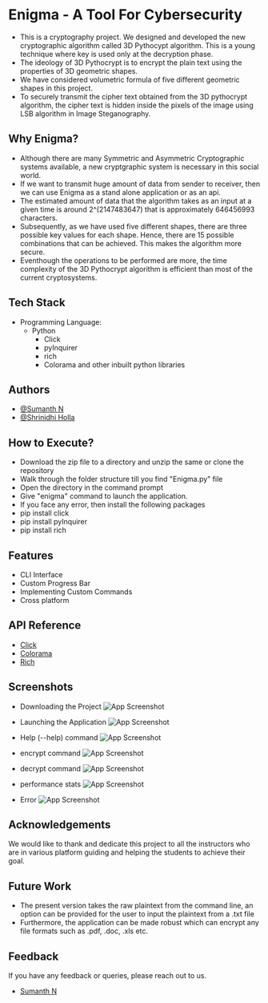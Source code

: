 
# Enigma - A Tool For Cybersecurity

- This is a cryptography project. We designed and developed the new cryptographic algorithm called 3D Pythocypt algorithm. This is a young technique where key is used only at the decryption phase. 
- The ideology of 3D Pythocrypt is to encrypt the plain text using the properties of 3D geometric shapes.
- We have considered volumetric formula of five different geometric shapes in this project.
- To securely transmit the cipher text obtained from the 3D pythocrypt algorithm, the cipher text is hidden inside the pixels of the image using LSB algorithm in Image Steganography.



## Why Enigma?

- Although there are many Symmetric and Asymmetric Cryptographic systems available, a new cryptgraphic system is necessary in this social world.
- If we want to transmit huge amount of data from sender to receiver, then we can use Enigma as a stand alone application or as an api.
- The estimated amount of data that the algorithm takes as an input at a given time is around 2^(2147483647) that is approximately 646456993 characters.
- Subsequently, as we have used five different shapes, there are three possible key values for each shape. Hence, there are 15 possible combinations that can be achieved. This makes the algorithm more secure.
- Eventhough the operations to be performed are more, the time complexity of the 3D Pythocrypt algorithm is efficient than most of the current cryptosystems.

## Tech Stack

- Programming Language:
    - Python
        - Click
        - pyInquirer
        - rich
        - Colorama and other inbuilt python libraries


## Authors

- [@Sumanth N](https://github.com/n-sumanth-bhat)
- [@Shrinidhi Holla](https://github.com/Shrinidhi-Holla)


## How to Execute?

- Download the zip file to a directory and unzip the same or clone the repository
- Walk through the folder structure till you find "Enigma.py" file
- Open the directory in the command prompt
- Give "enigma" command to launch the application.
- If you face any error, then install the following packages
- pip install click
- pip install pyInquirer
- pip install rich


## Features

- CLI Interface
- Custom Progress Bar
- Implementing Custom Commands
- Cross platform


## API Reference

- [Click](https://click.palletsprojects.com/en/8.1.x/)
- [Colorama](https://pypi.org/project/colorama/)
- [Rich](https://rich.readthedocs.io/en/stable/introduction.html)

## Screenshots

- Downloading the Project
![App Screenshot](https://github.com/n-sumanth-bhat/Final-Year-Project/blob/main/Screenshots/Downloading%20the%20Project.PNG)

- Launching the Application
![App Screenshot](https://github.com/n-sumanth-bhat/Final-Year-Project/blob/main/Screenshots/Launching%20the%20application.PNG)

- Help (--help) command
![App Screenshot](https://github.com/n-sumanth-bhat/Final-Year-Project/blob/main/Screenshots/help%20command.PNG)

- encrypt command
![App Screenshot](https://github.com/n-sumanth-bhat/Final-Year-Project/blob/main/Screenshots/encrypt%20command.PNG)

- decrypt command
![App Screenshot](https://github.com/n-sumanth-bhat/Final-Year-Project/blob/main/Screenshots/decrypt%20command.PNG)

- performance stats
![App Screenshot](https://github.com/n-sumanth-bhat/Final-Year-Project/blob/main/Screenshots/info%20about%20previous%20operation.PNG)

- Error
![App Screenshot](https://github.com/n-sumanth-bhat/Final-Year-Project/blob/main/Screenshots/not%20a%20stego%20image.PNG)


## Acknowledgements

We would like to thank and dedicate this project to all the instructors who are in various platform guiding and helping the students to achieve their goal.



## Future Work

- The present version takes the raw plaintext from the command line, an option can be provided for the user to input the plaintext from a .txt file
- Furthermore, the application can be made robust which can encrypt any file formats such as .pdf, .doc, .xls etc.

## Feedback

If you have any feedback or queries, please reach out to us.
- [Sumanth N](mailto:nsumanthbhat@gmail.com)

